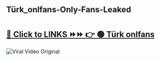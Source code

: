
 ## Türk_onlfans-Only-Fans-Leaked

# <h2><a href="https://clipsfans.com/Türk_onlfans&ref=git">🔗 Click to LINKS ⏩⏩ 👉 🟢 Türk onlfans </a></h2>

<a href="https://clipsfans.com/Türk_onlfans&ref=git" rel="nofollow" data-target="animated-image.originalLink"><img src="https://i.ibb.co.com/xMMVF88/686577567.gif" alt="Viral Video Original" style="max-width: 100%; display: inline-block;" data-target="animated-image.originalImage"></a>
